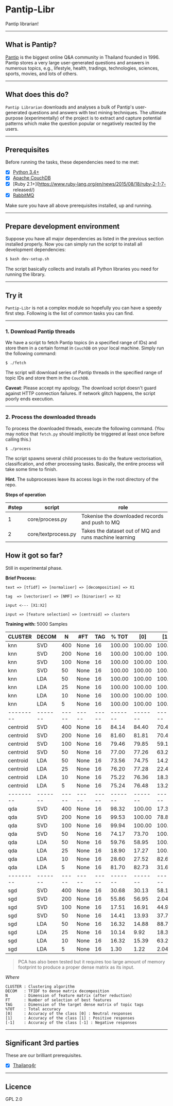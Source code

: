# Pantip-Libr

Pantip librarian!

---

## What is Pantip?

[Pantip](http://www.pantip.com) is the biggest online Q&A community 
in Thailand founded in 1996. Pantip stores a very large 
user-generated questions and answers in numerous topics, 
e.g., lifestyle, health, tradings, technologies, sciences, 
sports, movies, and lots of others. 

---

## What does this do?

`Pantip Librarian` downloads and analyses a bulk of 
Pantip's user-generated questions and answers with 
text mining techniques. The ultimate purpose (experimentally) 
of the project is to extract and capture potential 
patterns which make the question popular or 
negatively reacted by the users.

---

## Prerequisites

Before running the tasks, these dependencies need to me met:

- [x] [Python 3.4+](https://www.python.org/download/releases/3.4.3/)
- [x] [Apache CouchDB](http://couchdb.apache.org/)
- [x] [Ruby 2.1+](https://www.ruby-lang.org/en/news/2015/08/18/ruby-2-1-7-
released/)
- [x] [RabbitMQ](https://www.rabbitmq.com)

Make sure you have all above prerequisites installed, up and running.

---

## Prepare development environment

Suppose you have all major dependencies as listed in the previous 
section installed properly. Now you can simply run the script 
to install all development dependencies:

```bash
$ bash dev-setup.sh
```

The script basically collects and installs all Python libraries you 
need for running the library.

---

## Try it

`Pantip-Libr` is not a complex module so hopefully you can have a 
speedy first step. Following is the list of common tasks you can 
find.

---

### 1. Download Pantip threads

We have a script to fetch Pantip topics (in a specified range of IDs) 
and store them in a certain format in `CouchDB` on your local machine. 
Simply run the following command:

```
$ ./fetch
```

The script will download series of Pantip threads in the 
specified range of topic IDs and store them in the `CouchDB`.

**Caveat**: Please accept my apology. The download script doesn't 
guard against HTTP connection failures. If network glitch happens, 
the script poorly ends execution.

---

### 2. Process the downloaded threads

To process the downloaded threads, execute the following 
command. (You may notice that `fetch.py` should implicitly 
be triggered at least once before calling this.)

```
$ ./process
```

The script spawns several child processes to do the feature vectorisation, 
classification, and other processing tasks. Basically, the entire 
process will take some time to finish.

**Hint**. The subprocesses leave its access logs in the root directory 
of the repo.

**Steps of operation**

| #step | script | role |
|----|----|----|
| 1 | core/process.py | Tokenise the downloaded records and push to MQ
| 2 | core/textprocess.py | Takes the dataset out of MQ and runs machine learning


## How it got so far?

Still in experimental phase. 

**Brief Process:**

```text
text => [tfidf] => [normaliser] => [decomposition] => X1

tag  => [vectoriser] => [NMF] => [binariser] => X2

input <--- [X1:X2]

input => [feature selection] => [centroid] => clusters
```

**Training with:** 5000 Samples

|CLUSTER  | DECOM |  N  | #FT | TAG | % TOT |  [0]  |  [1]  |  [-1]
|---------|-------|-----|-----|-----|-------|-------|-------|-------
|  knn    |  SVD  | 400 | None|  16 | 100.00| 100.00| 100.00| 100.00
|  knn    |  SVD  | 200 | None|  16 | 100.00| 100.00| 100.00| 100.00
|  knn    |  SVD  | 100 | None|  16 | 100.00| 100.00| 100.00| 100.00
|  knn    |  SVD  |  50 | None|  16 | 100.00| 100.00| 100.00| 100.00  
|  knn    |  LDA  |  50 | None|  16 | 100.00| 100.00| 100.00| 100.00
|  knn    |  LDA  |  25 | None|  16 | 100.00| 100.00| 100.00| 100.00
|  knn    |  LDA  |  10 | None|  16 | 100.00| 100.00| 100.00| 100.00
|  knn    |  LDA  |  5  | None|  16 | 100.00| 100.00| 100.00| 100.00
|---------|-------|-----|-----|-----|-------|-------|-------|-------
|centroid |  SVD  | 400 | None|  16 | 84.14 | 84.40 | 70.41 | 100.00
|centroid |  SVD  | 200 | None|  16 | 81.60 | 81.81 | 70.41 | 100.00
|centroid |  SVD  | 100 | None|  16 | 79.46 | 79.85 | 59.18 | 100.00
|centroid |  SVD  |  50 | None|  16 | 77.00 | 77.26 | 63.27 | 100.00
|centroid |  LDA  |  50 | None|  16 | 73.56 | 74.75 | 14.29 | 66.67 
|centroid |  LDA  |  25 | None|  16 | 76.20 | 77.28 | 22.45 | 66.67 
|centroid |  LDA  |  10 | None|  16 | 75.22 | 76.36 | 18.37 | 66.67 
|centroid |  LDA  |  5  | None|  16 | 75.24 | 76.48 | 13.27 | 66.67 
|---------|-------|-----|-----|-----|-------|-------|-------|-------
|  qda    |  SVD  | 400 | None|  16 | 98.32 | 100.00| 17.35 | 0
|  qda    |  SVD  | 200 | None|  16 | 99.53 | 100.00| 78.85 | 0
|  qda    |  SVD  | 100 | None|  16 | 99.94 | 100.00| 100.00| 0
|  qda    |  SVD  |  50 | None|  16 | 74.17 | 73.70 | 100.00| 0
|  qda    |  LDA  |  50 | None|  16 | 59.76 | 58.95 | 100.00| 66.67 
|  qda    |  LDA  |  25 | None|  16 | 18.90 | 17.27 | 100.00| 33.33 
|  qda    |  LDA  |  10 | None|  16 | 28.60 | 27.52 | 82.65 | 33.33 
|  qda    |  LDA  |  5  | None|  16 | 81.70 | 82.73 | 31.63 | 33.33 
|---------|-------|-----|-----|-----|-------|-------|-------|-------
|  sgd    |  SVD  | 400 | None|  16 | 30.68 | 30.13 | 58.16 | 33.33 
|  sgd    |  SVD  | 200 | None|  16 | 55.86 | 56.95 |  2.04 | 33.33 
|  sgd    |  SVD  | 100 | None|  16 | 17.51 | 16.91 | 44.90 | 100.00
|  sgd    |  SVD  |  50 | None|  16 | 14.41 | 13.93 | 37.76 | 33.33 
|  sgd    |  LDA  |  50 | None|  16 | 16.32 | 14.88 | 88.78 |  0.00 
|  sgd    |  LDA  |  25 | None|  16 | 10.14 |  9.92 | 18.37 | 100.00
|  sgd    |  LDA  |  10 | None|  16 | 16.32 | 15.39 | 63.27 |  0.00 
|  sgd    |  LDA  |  5  | None|  16 |  1.30 |  1.22 |  2.04 | 100.00


> PCA has also been tested but it requires too large amount 
of memory footprint to produce a proper dense matrix as its input.

*Where*

```text
CLUSTER : Clustering algorithm
DECOM   : TFIDF to dense matrix decomposition
N       : Dimension of feature matrix (after reduction)
FT      : Number of selection of best features
TAG     : Dimension of the target dense matrix of topic tags
%TOT    : Total accuracy
[0]     : Accuracy of the class [0] : Neutral responses
[1]     : Accuracy of the class [1] : Positive responses
[-1]    : Accuracy of the class [-1] : Negative responses
```

---


## Significant 3rd parties

These are our brilliant prerequisites.

- [x] [Thailang4r](https://github.com/veer66/thailang4r)

---

## Licence

GPL 2.0

